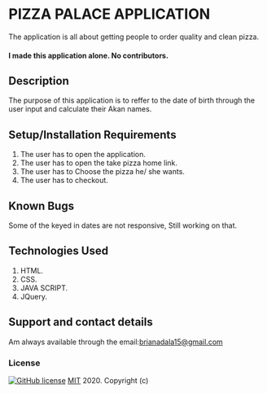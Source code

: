 # PIZZA PALACE APPLICATION

The application is all about getting people to order quality and clean pizza.

####  **I made this application alone. No contributors.**
## Description
The purpose of this application is to reffer to the date of birth through the user input and calculate their Akan names.
## Setup/Installation Requirements
 1. The user has to open the application.
 2. The user has to open the take pizza home link.
 3. The user has to Choose the pizza he/ she wants.
 4. The user has to checkout.
## Known Bugs
Some of the keyed in dates are not responsive, Still working on that.
## Technologies Used
1. HTML.
2. CSS.
3. JAVA SCRIPT.
4. JQuery.
## Support and contact details
Am always available through the email:brianadala15@gmail.com
### License
  [![GitHub license](https://img.shields.io/github/license/Naereen/StrapDown.js.svg)](https://github.com/Naereen/StrapDown.js/blob/master/LICENSE)
<a href=https://choosealicense.com/licenses/mit/>MIT</a> 2020.
Copyright (c) 

